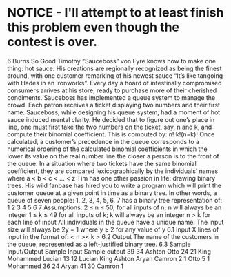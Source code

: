 # NOTICE - I'll attempt to at least finish this problem even though the contest is over.

6 Burns So Good
Timothy “Sauceboss” von Fyre knows how to make one thing: hot sauce. His creations are regionally recognized as being the finest around, with one customer remarking of his newest sauce
“It’s like tangoing with Hades in an ironworks”. Every day a hoard of intestinally compromised
consumers arrives at his store, ready to purchase more of their cherished condiments.
Sauceboss has implemented a queue system to manage the crowd. Each patron receives a ticket
displaying two numbers and their first name. Sauceboss, while designing his queue system, had
a moment of hot sauce induced mental clarity. He decided that to figure out one’s place in line,
one must first take the two numbers on the ticket, say, n and k, and compute their binomial
coefficient. This is computed by: n!
k!(n−k)!
Once calculated, a customer’s precedence in the queue corresponds to a numerical ordering of
the calculated binomial coefficients in which the lower its value on the real number line the closer
a person is to the front of the queue. In a situation where two tickets have the same binomial coefficient, they are compared lexicographically by the individuals’ names where a < b < c < ... < z
Tim has one other passion in life: drawing binary trees. His wild fanbase has hired you to
write a program which will print the customer queue at a given point in time as a binary tree.
In other words, a queue of seven people: 1, 2, 3, 4, 5, 6, 7 has a binary tree representation of:
1
2 3
4 5 6 7
Assumptions:
2 ≤ n ≤ 50, for all inputs of n; n will always be an integer
1 ≤ k ≤ 49 for all inputs of k; k will always be an integer
n > k for each line of input
All individuals in the queue have a unique name.
The input size will always be 2y − 1 where y ≥ 2 for any value of y
6.1 Input
X lines of input in the format of: < n ><single space>< k ><single space><name>
6.2 Output
The name of the customers in the queue, represented as a left-justified binary tree.
6.3 Sample Input/Output
Sample Input Sample output
39 34 Ashton Otto
24 21 King Mohammed Lucian
13 12 Lucian King Ashton Aryan Camron
2 1 Otto
5 1 Mohammed
36 24 Aryan
41 30 Camron
1
